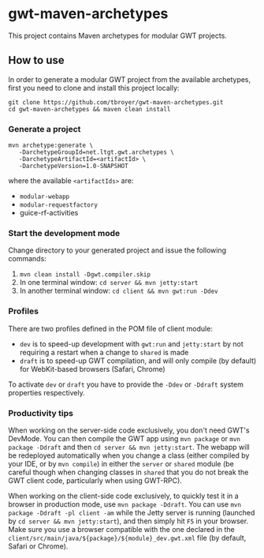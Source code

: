 gwt-maven-archetypes
====================

This project contains Maven archetypes for modular GWT projects.

How to use
----------

In order to generate a modular GWT project from the available archetypes, first
you need to clone and install this project locally:

    git clone https://github.com/tbroyer/gwt-maven-archetypes.git
    cd gwt-maven-archetypes && maven clean install

### Generate a project

    mvn archetype:generate \
       -DarchetypeGroupId=net.ltgt.gwt.archetypes \
       -DarchetypeArtifactId=<artifactId> \
       -DarchetypeVersion=1.0-SNAPSHOT

where the available `<artifactIds>` are:

* `modular-webapp`
* `modular-requestfactory`
*  guice-rf-activities

### Start the development mode

Change directory to your generated project and issue the following commands:

1. `mvn clean install -Dgwt.compiler.skip`
2. In one terminal window: `cd server && mvn jetty:start`
3. In another terminal window: `cd client && mvn gwt:run -Ddev`

### Profiles

There are two profiles defined in the POM file of client module:

* `dev` is to speed-up development with `gwt:run` and `jetty:start` by not
  requiring a restart when a change to `shared` is made
* `draft` is to speed-up GWT compilation, and will only compile (by default)
  for WebKit-based browsers (Safari, Chrome)

To activate `dev` or `draft` you have to provide the `-Ddev` or `-Ddraft`
system properties respectively.

### Productivity tips

When working on the server-side code exclusively, you don't need GWT's DevMode.
You can then compile the GWT app using `mvn package` or `mvn package -Ddraft`
and then `cd server && mvn jetty:start`. The webapp will be redeployed
automatically when you change a class (either compiled by your IDE, or by `mvn
compile`) in either the `server` or `shared` module (be careful though when
changing classes in `shared` that you do not break the GWT client code,
particularly when using GWT-RPC).

When working on the client-side code exclusively, to quickly test it in a
browser in production mode, use `mvn package -Ddraft`. You can use `mvn package
-Ddraft -pl client -am` while the Jetty server is running (launched by `cd
server && mvn jetty:start`), and then simply hit `F5` in your browser. Make
sure you use a browser compatible with the one declared in the
`client/src/main/java/${package}/${module}_dev.gwt.xml` file (by default,
Safari or Chrome).

